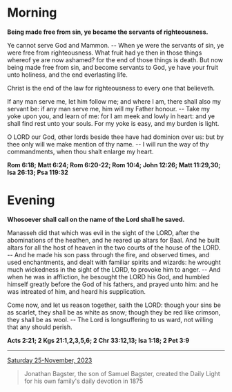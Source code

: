 # Morning

**Being made free from sin, ye became the servants of righteousness.**
 
Ye cannot serve God and Mammon. -- When ye were the servants of sin, ye were free from righteousness. What fruit had ye then in those things whereof ye are now ashamed? for the end of those things is death. But now being made free from sin, and become servants to God, ye have your fruit unto holiness, and the end everlasting life.
 
Christ is the end of the law for righteousness to every one that believeth.
 
If any man serve me, let him follow me; and where I am, there shall also my servant be: if any man serve me, him will my Father honour. -- Take my yoke upon you, and learn of me: for I am meek and lowly in heart: and ye shall find rest unto your souls. For my yoke is easy, and my burden is light.
 
O LORD our God, other lords beside thee have had dominion over us: but by thee only will we make mention of thy name. -- I will run the way of thy commandments, when thou shalt enlarge my heart.  

**Rom 6:18; Matt 6:24; Rom 6:20-22; Rom 10:4; John 12:26; Matt 11:29,30; Isa 26:13; Psa 119:32**

# Evening

**Whosoever shall call on the name of the Lord shall he saved.**
 
Manasseh did that which was evil in the sight of the LORD, after the abominations of the heathen, and he reared up altars for Baal. And he built altars for all the host of heaven in the two courts of the house of the LORD. -- And he made his son pass through the fire, and observed times, and used enchantments, and dealt with familiar spirits and wizards: he wrought much wickedness in the sight of the LORD, to provoke him to anger. -- And when he was in affliction, he besought the LORD his God, and humbled himself greatly before the God of his fathers, and prayed unto him: and he was intreated of him, and heard his supplication.
 
Come now, and let us reason together, saith the LORD: though your sins be as scarlet, they shall be as white as snow; though they be red like crimson, they shall be as wool. -- The Lord is longsuffering to us ward, not willing that any should perish.  

**Acts 2:21; 2 Kgs 21:1,2,3,5,6; 2 Chr 33:12,13; Isa 1:18; 2 Pet 3:9**

---

[Saturday 25-November, 2023](https://t.me/s/daily_light)

> Jonathan Bagster, the son of Samuel Bagster, created the Daily Light for his own family's daily devotion in 1875

